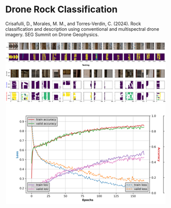 # Drone Rock Classification

Crisafulli, D., Morales, M. M., and Torres-Verdin, C. (2024). Rock classification and description using conventional and multispectral drone imagery. SEG Summit on Drone Geophysics.

<p align="center">
  <img src="https://github.com/misaelmmorales/Drone-Rock-Classification/blob/main/figures/all_core_and_mask.png" width=1000>
  <img src="https://github.com/misaelmmorales/Drone-Rock-Classification/blob/main/figures/true_pred_test.png" width=1000>
  <img src="https://github.com/misaelmmorales/Drone-Rock-Classification/blob/main/figures/training_performance.png" width=500>
</p> 

<!--
CoreSegNet: Deep learning-based automated rock classification via semantic segmentation of high-resolution drone-captured core photographs. Crisafulli, D., Morales, M. M., Pyrcz, M., and Torres-Verdin, C. (in preparation).
-->
